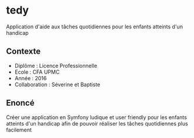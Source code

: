 # tedy
Application d'aide aux tâches quotidiennes pour les enfants atteints d'un handicap

## Contexte
- Diplôme : Licence Professionnelle
- Ecole : CFA UPMC
- Année : 2016
- Collaboration : Séverine et Baptiste

## Enoncé
Créer une application en Symfony ludique et user friendly pour les enfants atteints d'un handicap afin de pouvoir réaliser les tâches quotidiennes plus facilement
